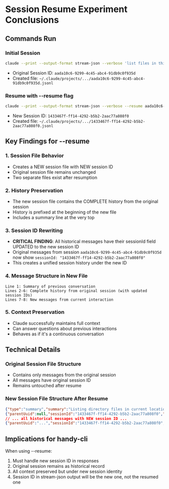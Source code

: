 # Session Resume Experiment Conclusions

## Commands Run

### Initial Session
```bash
claude --print --output-format stream-json --verbose 'list files in this directory'
```
- Original Session ID: `aada10c6-9299-4c45-abc4-91db9c0f935d`
- Created file: `~/.claude/projects/.../aada10c6-9299-4c45-abc4-91db9c0f935d.jsonl`

### Resume with --resume flag
```bash
claude --print --output-format stream-json --verbose --resume aada10c6-9299-4c45-abc4-91db9c0f935d 'what file did we just see?'
```
- New Session ID: `1433467f-ff14-4292-b5b2-2aac77a808f0`
- Created file: `~/.claude/projects/.../1433467f-ff14-4292-b5b2-2aac77a808f0.jsonl`

## Key Findings for --resume

### 1. Session File Behavior
- Creates a NEW session file with NEW session ID
- Original session file remains unchanged
- Two separate files exist after resumption

### 2. History Preservation
- The new session file contains the COMPLETE history from the original session
- History is prefixed at the beginning of the new file
- Includes a summary line at the very top

### 3. Session ID Rewriting
- **CRITICAL FINDING**: All historical messages have their sessionId field UPDATED to the new session ID
- Original messages from session `aada10c6-9299-4c45-abc4-91db9c0f935d` now show `sessionId: "1433467f-ff14-4292-b5b2-2aac77a808f0"`
- This creates a unified session history under the new ID

### 4. Message Structure in New File
```
Line 1: Summary of previous conversation
Lines 2-6: Complete history from original session (with updated session IDs)
Lines 7-8: New messages from current interaction
```

### 5. Context Preservation
- Claude successfully maintains full context
- Can answer questions about previous interactions
- Behaves as if it's a continuous conversation

## Technical Details

### Original Session File Structure
- Contains only messages from the original session
- All messages have original session ID
- Remains untouched after resume

### New Session File Structure After Resume
```json
{"type":"summary","summary":"Listing directory files in current location","leafUuid":"..."}
{"parentUuid":null,"sessionId":"1433467f-ff14-4292-b5b2-2aac77a808f0","message":{"role":"user","content":[{"type":"text","text":"list files in this directory"}]},...}
// ... all historical messages with NEW session ID ...
{"parentUuid":"...","sessionId":"1433467f-ff14-4292-b5b2-2aac77a808f0","message":{"role":"user","content":"what file did we just see?"},...}
```

## Implications for handy-cli

When using --resume:
1. Must handle new session ID in responses
2. Original session remains as historical record
3. All context preserved but under new session identity
4. Session ID in stream-json output will be the new one, not the resumed one